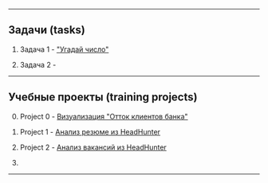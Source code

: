 
---

## Задачи (tasks)

1. Задача 1 - ["Угадай число"]()
  
2. Задача 2 -
   

---

## Учебные проекты (training projects)

  0. Project 0 - [Визуализация "Отток клиентов банка" ]()
            
  1. Project 1 - [Анализ резюме из HeadHunter](https://github.com/211604270720/Project_Skillfactory/blob/master/project_1/Project-1.ipynb)
          
  2. Project 2 - [Анализ вакансий из HeadHunter](https://github.com/211604270720/Project_Skillfactory/blob/master/project_2/Project-2.ipynb)

   3.
---